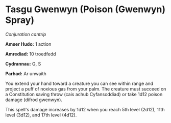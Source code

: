 # Tasgu Gwenwyn (Poison (Gwenwyn) Spray)

*Conjuration cantrip*

**Amser Hudo:** 1 action

**Amrediad:** 10 troedfedd

**Cydrannau:** G, S

**Parhad:** Ar unwaith

You extend your hand toward a creature you can see within range and project a puff of noxious gas from your palm. The creature must succeed on a Constitution saving throw (cais achub Cyfansoddiad) or take 1d12 poison damage (difrod gwenwyn). 

This spell's damage increases by 1d12 when you reach 5th level (2d12), 11th level (3d12), and 17th level (4d12).